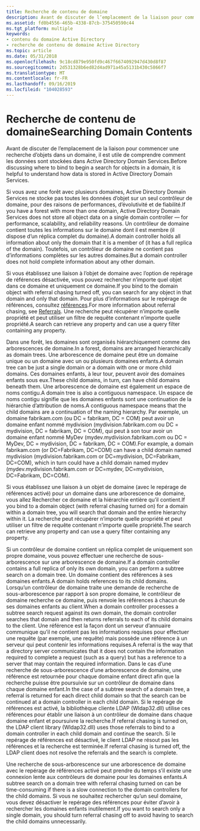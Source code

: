 ```yaml
---
title: Recherche de contenu de domaine
description: Avant de discuter de l’emplacement de la liaison pour commencer une recherche d’objets dans un domaine, il est utile de comprendre comment les données sont stockées dans Active Directory Domain Services.
ms.assetid: fd0b4556-465b-4338-87cb-375450590c44
ms.tgt_platform: multiple
keywords:
- contenu du domaine Active Directory
- recherche de contenu de domaine Active Directory
ms.topic: article
ms.date: 05/31/2018
ms.openlocfilehash: 9c18cd879e950fd9c467f6674092947d430d8f87
ms.sourcegitcommit: 2d531328b6ed82d4ad971a45a5131b430c5866f7
ms.translationtype: MT
ms.contentlocale: fr-FR
ms.lasthandoff: 09/16/2019
ms.locfileid: "104028593"
---
```

# <a name="searching-domain-contents"></a><span data-ttu-id="68d3f-105">Recherche de contenu de domaine</span><span class="sxs-lookup"><span data-stu-id="68d3f-105">Searching Domain Contents</span></span>

<span data-ttu-id="68d3f-106">Avant de discuter de l’emplacement de la liaison pour commencer une recherche d’objets dans un domaine, il est utile de comprendre comment les données sont stockées dans Active Directory Domain Services.</span><span class="sxs-lookup"><span data-stu-id="68d3f-106">Before discussing where to bind to begin a search for objects in a domain, it is helpful to understand how data is stored in Active Directory Domain Services.</span></span>

<span data-ttu-id="68d3f-107">Si vous avez une forêt avec plusieurs domaines, Active Directory Domain Services ne stocke pas toutes les données d’objet sur un seul contrôleur de domaine, pour des raisons de performances, d’évolutivité et de fiabilité.</span><span class="sxs-lookup"><span data-stu-id="68d3f-107">If you have a forest with more than one domain, Active Directory Domain Services does not store all object data on a single domain controller — for performance, scalability, and reliability reasons.</span></span> <span data-ttu-id="68d3f-108">Un contrôleur de domaine contient toutes les informations sur le domaine dont il est membre (il dispose d’un réplica complet du domaine).</span><span class="sxs-lookup"><span data-stu-id="68d3f-108">A domain controller holds all information about only the domain that it is a member of (it has a full replica of the domain).</span></span> <span data-ttu-id="68d3f-109">Toutefois, un contrôleur de domaine ne contient pas d’informations complètes sur les autres domaines.</span><span class="sxs-lookup"><span data-stu-id="68d3f-109">But a domain controller does not hold complete information about any other domain.</span></span>

<span data-ttu-id="68d3f-110">Si vous établissez une liaison à l’objet de domaine avec l’option de repérage de références désactivée, vous pouvez rechercher n’importe quel objet dans ce domaine et uniquement ce domaine.</span><span class="sxs-lookup"><span data-stu-id="68d3f-110">If you bind to the domain object with referral chasing turned off, you can search for any object in that domain and only that domain.</span></span> <span data-ttu-id="68d3f-111">Pour plus d’informations sur le repérage de références, consultez [références](referrals.md).</span><span class="sxs-lookup"><span data-stu-id="68d3f-111">For more information about referral chasing, see [Referrals](referrals.md).</span></span> <span data-ttu-id="68d3f-112">Une recherche peut récupérer n’importe quelle propriété et peut utiliser un filtre de requête contenant n’importe quelle propriété.</span><span class="sxs-lookup"><span data-stu-id="68d3f-112">A search can retrieve any property and can use a query filter containing any property.</span></span>

<span data-ttu-id="68d3f-113">Dans une forêt, les domaines sont organisés hiérarchiquement comme des arborescences de domaine.</span><span class="sxs-lookup"><span data-stu-id="68d3f-113">In a forest, domains are arranged hierarchically as domain trees.</span></span> <span data-ttu-id="68d3f-114">Une arborescence de domaine peut être un domaine unique ou un domaine avec un ou plusieurs domaines enfants.</span><span class="sxs-lookup"><span data-stu-id="68d3f-114">A domain tree can be just a single domain or a domain with one or more child domains.</span></span> <span data-ttu-id="68d3f-115">Ces domaines enfants, à leur tour, peuvent avoir des domaines enfants sous eux.</span><span class="sxs-lookup"><span data-stu-id="68d3f-115">These child domains, in turn, can have child domains beneath them.</span></span> <span data-ttu-id="68d3f-116">Une arborescence de domaine est également un espace de noms contigu.</span><span class="sxs-lookup"><span data-stu-id="68d3f-116">A domain tree is also a contiguous namespace.</span></span> <span data-ttu-id="68d3f-117">Un espace de noms contigu signifie que les domaines enfants sont une continuation de la hiérarchie d’attribution de noms.</span><span class="sxs-lookup"><span data-stu-id="68d3f-117">A contiguous namespace means that the child domains are a continuation of the naming hierarchy.</span></span> <span data-ttu-id="68d3f-118">Par exemple, un domaine fabrikam.com (ou DC = fabrikam, DC = COM) peut avoir un domaine enfant nommé mydivision (mydivision.fabrikam.com ou DC = mydivision, DC = fabrikam, DC = COM), qui peut à son tour avoir un domaine enfant nommé MyDev (mydev.mydivision.fabrikam.com ou DC = MyDev, DC = mydivision, DC = fabrikam, DC = COM).</span><span class="sxs-lookup"><span data-stu-id="68d3f-118">For example, a domain fabrikam.com (or DC=Fabrikam, DC=COM) can have a child domain named mydivision (mydivision.fabrikam.com or DC=mydivision, DC=Fabrikam, DC=COM), which in turn could have a child domain named mydev (mydev.mydivision.fabrikam.com or DC=mydev, DC=mydivision, DC=Fabrikam, DC=COM).</span></span>

<span data-ttu-id="68d3f-119">Si vous établissez une liaison à un objet de domaine (avec le repérage de références activé) pour un domaine dans une arborescence de domaine, vous allez Rechercher ce domaine et la hiérarchie entière qu’il contient.</span><span class="sxs-lookup"><span data-stu-id="68d3f-119">If you bind to a domain object (with referral chasing turned on) for a domain within a domain tree, you will search that domain and the entire hierarchy within it.</span></span> <span data-ttu-id="68d3f-120">La recherche peut récupérer n’importe quelle propriété et peut utiliser un filtre de requête contenant n’importe quelle propriété.</span><span class="sxs-lookup"><span data-stu-id="68d3f-120">The search can retrieve any property and can use a query filter containing any property.</span></span>

<span data-ttu-id="68d3f-121">Si un contrôleur de domaine contient un réplica complet de uniquement son propre domaine, vous pouvez effectuer une recherche de sous-arborescence sur une arborescence de domaine.</span><span class="sxs-lookup"><span data-stu-id="68d3f-121">If a domain controller contains a full replica of only its own domain, you can perform a subtree search on a domain tree.</span></span> <span data-ttu-id="68d3f-122">Un domaine contient des références à ses domaines enfants.</span><span class="sxs-lookup"><span data-stu-id="68d3f-122">A domain holds references to its child domains.</span></span> <span data-ttu-id="68d3f-123">Lorsqu’un contrôleur de domaine traite une demande de recherche de sous-arborescence par rapport à son propre domaine, le contrôleur de domaine recherche ce domaine, puis renvoie les références à chacun de ses domaines enfants au client.</span><span class="sxs-lookup"><span data-stu-id="68d3f-123">When a domain controller processes a subtree search request against its own domain, the domain controller searches that domain and then returns referrals to each of its child domains to the client.</span></span> <span data-ttu-id="68d3f-124">Une référence est la façon dont un serveur d’annuaire communique qu’il ne contient pas les informations requises pour effectuer une requête (par exemple, une requête) mais possède une référence à un serveur qui peut contenir les informations requises.</span><span class="sxs-lookup"><span data-stu-id="68d3f-124">A referral is the way that a directory server communicates that it does not contain the information required to complete a request (such as a query) but has a reference to a server that may contain the required information.</span></span> <span data-ttu-id="68d3f-125">Dans le cas d’une recherche de sous-arborescence d’une arborescence de domaine, une référence est retournée pour chaque domaine enfant direct afin que la recherche puisse être poursuivie sur un contrôleur de domaine dans chaque domaine enfant.</span><span class="sxs-lookup"><span data-stu-id="68d3f-125">In the case of a subtree search of a domain tree, a referral is returned for each direct child domain so that the search can be continued at a domain controller in each child domain.</span></span> <span data-ttu-id="68d3f-126">Si le repérage de références est activé, la bibliothèque cliente LDAP (Wldap32.dll) utilise ces références pour établir une liaison à un contrôleur de domaine dans chaque domaine enfant et poursuivre la recherche.</span><span class="sxs-lookup"><span data-stu-id="68d3f-126">If referral chasing is turned on, the LDAP client library (Wldap32.dll) uses those referrals to bind to a domain controller in each child domain and continue the search.</span></span> <span data-ttu-id="68d3f-127">Si le repérage de références est désactivé, le client LDAP ne résout pas les références et la recherche est terminée.</span><span class="sxs-lookup"><span data-stu-id="68d3f-127">If referral chasing is turned off, the LDAP client does not resolve the referrals and the search is complete.</span></span>

<span data-ttu-id="68d3f-128">Une recherche de sous-arborescence sur une arborescence de domaine avec le repérage de références activé peut prendre du temps s’il existe une connexion lente aux contrôleurs de domaine pour les domaines enfants.</span><span class="sxs-lookup"><span data-stu-id="68d3f-128">A subtree search on a domain tree with referral chasing turned on can be time-consuming if there is a slow connection to the domain controllers for the child domains.</span></span> <span data-ttu-id="68d3f-129">Si vous ne souhaitez rechercher qu’un seul domaine, vous devez désactiver le repérage des références pour éviter d’avoir à rechercher les domaines enfants inutilement.</span><span class="sxs-lookup"><span data-stu-id="68d3f-129">If you want to search only a single domain, you should turn referral chasing off to avoid having to search the child domains unnecessarily.</span></span>

 

 




